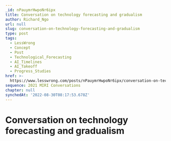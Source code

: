 ```yaml
---
_id: nPauymrHwpoNr6ipx
title: Conversation on technology forecasting and gradualism
author: Richard_Ngo
url: null
slug: conversation-on-technology-forecasting-and-gradualism
type: post
tags:
  - LessWrong
  - Concept
  - Post
  - Technological_Forecasting
  - AI_Timelines
  - AI_Takeoff
  - Progress_Studies
href: >-
  https://www.lesswrong.com/posts/nPauymrHwpoNr6ipx/conversation-on-technology-forecasting-and-gradualism
sequence: 2021 MIRI Conversations
chapter: null
synchedAt: '2022-08-30T08:17:53.678Z'
---
```

# Conversation on technology forecasting and gradualism

